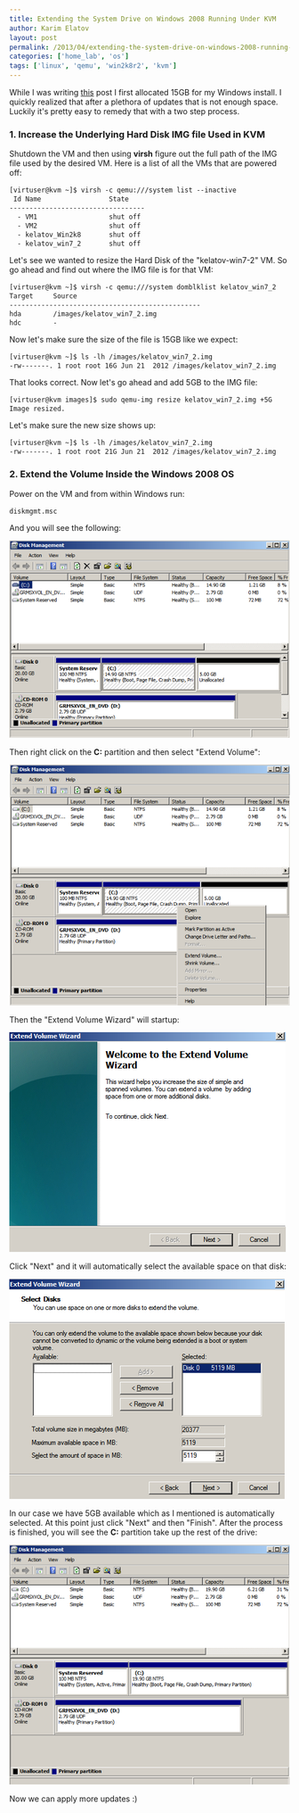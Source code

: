 ```yaml
---
title: Extending the System Drive on Windows 2008 Running Under KVM
author: Karim Elatov
layout: post
permalink: /2013/04/extending-the-system-drive-on-windows-2008-running-as-a-kvm-vm/
categories: ['home_lab', 'os']
tags: ['linux', 'qemu', 'win2k8r2', 'kvm']
---
```


While I was writing [this](/2013/04/deploying-a-test-windows-environment-in-a-kvm-infrastucture) post I first allocated 15GB for my Windows install. I quickly realized that after a plethora of updates that is not enough space. Luckily it's pretty easy to remedy that with a two step process.

### 1. Increase the Underlying Hard Disk IMG file Used in KVM

Shutdown the VM and then using **virsh** figure out the full path of the IMG file used by the desired VM. Here is a list of all the VMs that are powered off:

    [virtuser@kvm ~]$ virsh -c qemu:///system list --inactive
     Id Name                 State
    ----------------------------------
      - VM1                  shut off
      - VM2                  shut off
      - kelatov_Win2k8       shut off
      - kelatov_win7_2       shut off


Let's see we wanted to resize the Hard Disk of the "kelatov-win7-2" VM. So go ahead and find out where the IMG file is for that VM:

    [virtuser@kvm ~]$ virsh -c qemu:///system domblklist kelatov_win7_2
    Target     Source
    ------------------------------------------------
    hda        /images/kelatov_win7_2.img
    hdc        -


Now let's make sure the size of the file is 15GB like we expect:

    [virtuser@kvm ~]$ ls -lh /images/kelatov_win7_2.img
    -rw-------. 1 root root 16G Jun 21  2012 /images/kelatov_win7_2.img


That looks correct. Now let's go ahead and add 5GB to the IMG file:

    [virtuser@kvm images]$ sudo qemu-img resize kelatov_win7_2.img +5G
    Image resized.


Let's make sure the new size shows up:

    [virtuser@kvm ~]$ ls -lh /images/kelatov_win7_2.img
    -rw-------. 1 root root 21G Jun 21  2012 /images/kelatov_win7_2.img


### 2. Extend the Volume Inside the Windows 2008 OS

Power on the VM and from within Windows run:

    diskmgmt.msc


And you will see the following:

![windows disk mgmt Extending the System Drive on Windows 2008 Running Under KVM](https://github.com/elatov/uploads/raw/master/2013/04/windows_disk_mgmt.png)

Then right click on the **C:** partition and then select "Extend Volume":

![right click c part Extending the System Drive on Windows 2008 Running Under KVM](https://github.com/elatov/uploads/raw/master/2013/04/right_click_c-part.png)

Then the "Extend Volume Wizard" will startup:

![extend volume wizard Extending the System Drive on Windows 2008 Running Under KVM](https://github.com/elatov/uploads/raw/master/2013/04/extend_volume_wizard.png)

Click "Next" and it will automatically select the available space on that disk:

![select disks extend volume Extending the System Drive on Windows 2008 Running Under KVM](https://github.com/elatov/uploads/raw/master/2013/04/select_disks_extend_volume.png)

In our case we have 5GB available which as I mentioned is automatically selected. At this point just click "Next" and then "Finish". After the process is finished, you will see the **C:** partition take up the rest of the drive:

![c part extended Extending the System Drive on Windows 2008 Running Under KVM](https://github.com/elatov/uploads/raw/master/2013/04/c_part_extended.png)

Now we can apply more updates :)

